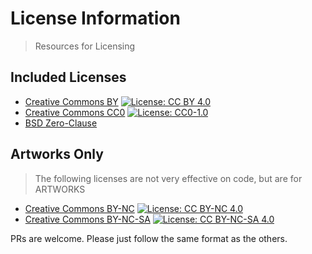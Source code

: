 # License Information

> Resources for Licensing

## Included Licenses

- [Creative Commons BY](/BY/readme.md) [![License: CC BY 4.0](https://licensebuttons.net/l/by/4.0/80x15.png)](https://creativecommons.org/licenses/by-nc-sa/4.0/)
- [Creative Commons CC0](/CC0/readme.md) [![License: CC0-1.0](https://licensebuttons.net/l/zero/1.0/80x15.png)](http://creativecommons.org/publicdomain/zero/1.0/)
- [BSD Zero-Clause](/0BSD/readme.md)

## Artworks Only

> The following licenses are not very effective on code, but are for ARTWORKS

- [Creative Commons BY-NC](/BY-NC/readme.md) [![License: CC BY-NC 4.0](https://licensebuttons.net/l/by-nc/4.0/80x15.png)](https://creativecommons.org/licenses/by-nc/4.0/)
- [Creative Commons BY-NC-SA](/BY-NC-SA/readme.md) [![License: CC BY-NC-SA 4.0](https://licensebuttons.net/l/by-nc-sa/4.0/80x15.png)](https://creativecommons.org/licenses/by-nc-sa/4.0/)

PRs are welcome. Please just follow the same format as the others.
